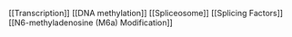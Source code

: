 [[Transcription]]
[[DNA methylation]]
[[Spliceosome]]
[[Splicing Factors]]
[[N6-methyladenosine (M6a) Modification]]

